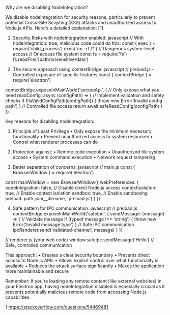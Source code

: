 Why are we disabling NodeIntegration?

We disable nodeIntegration for security reasons, particularly to prevent 
potential Cross-Site Scripting (XSS) attacks and unauthorized access to Node.js 
APIs. Here's a detailed explanation: [1]

1. Security Risks with nodeIntegration enabled:
javascript
// With nodeIntegration: true, malicious code could do this:
const { exec } = require('child_process')
exec('rm -rf /*') // Dangerous system-level access
// Or access file system
const fs = require('fs')
fs.readFile('/path/to/sensitive/data')


2. The secure approach using contextBridge:
javascript
// preload.js - Controlled exposure of specific features
const { contextBridge } = require('electron')

contextBridge.exposeInMainWorld('secureApi', {
    // Only expose what you need
    readConfig: async (configPath) => {
        // Implement validation and safety checks
        if (!isValidConfigPath(configPath)) {
            throw new Error('Invalid config path')
        }
        // Controlled file access
        return await safeReadConfig(configPath)
    }
})


Key reasons for disabling nodeIntegration:

1. Principle of Least Privilege
• Only expose the minimum necessary functionality
• Prevent unauthorized access to system resources
• Control what renderer processes can do

2. Protection against:
• Remote code execution
• Unauthorized file system access
• System command execution
• Network request tampering

3. Better separation of concerns:
javascript
// main.js
const { BrowserWindow } = require('electron')

const mainWindow = new BrowserWindow({
    webPreferences: {
        nodeIntegration: false,        // Disable direct Node.js access
        contextIsolation: true,        // Enable context isolation
        sandbox: true,                 // Enable sandboxing
        preload: path.join(__dirname, 'preload.js')
    }
})


4. Safe pattern for IPC communication:
javascript
// preload.js
contextBridge.exposeInMainWorld('safeIpc', {
    sendMessage: (message) => {
        // Validate message
        if (typeof message !== 'string') {
            throw new Error('Invalid message type')
        }
        // Safe IPC communication
        ipcRenderer.send('validated-channel', message)
    }
})

// renderer.js (your web code)
window.safeIpc.sendMessage('Hello') // Safe, controlled communication


This approach:
• Creates a clear security boundary
• Prevents direct access to Node.js APIs
• Allows explicit control over what functionality is available
• Reduces the attack surface significantly
• Makes the application more maintainable and secure

Remember: If you're loading any remote content (like external websites) in your 
Electron app, having nodeIntegration disabled is especially crucial as it 
prevents potentially malicious remote code from accessing Node.js capabilities.

1 https://stackoverflow.com/questions/54469481

